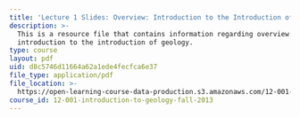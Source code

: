 ```yaml
---
title: 'Lecture 1 Slides: Overview: Introduction to the Introduction of Geology'
description: >-
  This is a resource file that contains information regarding overview:
  introduction to the introduction of geology.
type: course
layout: pdf
uid: d8c5746d11664a62a1ede4fecfca6e37
file_type: application/pdf
file_location: >-
  https://open-learning-course-data-production.s3.amazonaws.com/12-001-introduction-to-geology-fall-2013/d8c5746d11664a62a1ede4fecfca6e37_MIT12_001F13_Lecture1slides.pdf
course_id: 12-001-introduction-to-geology-fall-2013
---
```

